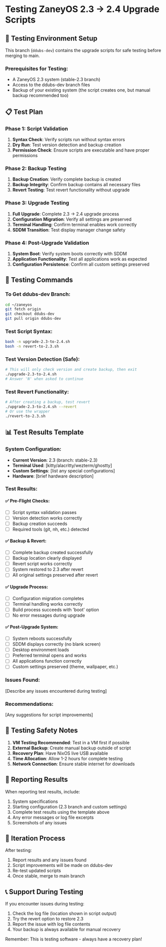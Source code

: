 # Testing ZaneyOS 2.3 → 2.4 Upgrade Scripts

## 🧪 Testing Environment Setup

This branch (`ddubs-dev`) contains the upgrade scripts for safe testing before merging to main.

### Prerequisites for Testing:
- A ZaneyOS 2.3 system (stable-2.3 branch)
- Access to the ddubs-dev branch files
- Backup of your existing system (the script creates one, but manual backup recommended too)

## 📋 Test Plan

### Phase 1: Script Validation
1. **Syntax Check**: Verify scripts run without syntax errors
2. **Dry Run**: Test version detection and backup creation
3. **Permission Check**: Ensure scripts are executable and have proper permissions

### Phase 2: Backup Testing  
1. **Backup Creation**: Verify complete backup is created
2. **Backup Integrity**: Confirm backup contains all necessary files
3. **Revert Testing**: Test revert functionality without upgrade

### Phase 3: Upgrade Testing
1. **Full Upgrade**: Complete 2.3 → 2.4 upgrade process
2. **Configuration Migration**: Verify all settings are preserved
3. **Terminal Handling**: Confirm terminal enables work correctly
4. **SDDM Transition**: Test display manager change safety

### Phase 4: Post-Upgrade Validation
1. **System Boot**: Verify system boots correctly with SDDM
2. **Application Functionality**: Test all applications work as expected
3. **Configuration Persistence**: Confirm all custom settings preserved

## 🔧 Testing Commands

### To Get ddubs-dev Branch:
```bash
cd ~/zaneyos
git fetch origin
git checkout ddubs-dev
git pull origin ddubs-dev
```

### Test Script Syntax:
```bash
bash -n upgrade-2.3-to-2.4.sh
bash -n revert-to-2.3.sh
```

### Test Version Detection (Safe):
```bash
# This will only check version and create backup, then exit
./upgrade-2.3-to-2.4.sh
# Answer 'N' when asked to continue
```

### Test Revert Functionality:
```bash
# After creating a backup, test revert
./upgrade-2.3-to-2.4.sh --revert
# Or use the wrapper
./revert-to-2.3.sh
```

## 📊 Test Results Template

### System Configuration:
- **Current Version**: 2.3 (branch: stable-2.3)
- **Terminal Used**: [kitty/alacritty/wezterm/ghostty]
- **Custom Settings**: [list any special configurations]
- **Hardware**: [brief hardware description]

### Test Results:

#### ✅ Pre-Flight Checks:
- [ ] Script syntax validation passes
- [ ] Version detection works correctly
- [ ] Backup creation succeeds
- [ ] Required tools (git, nh, etc.) detected

#### ✅ Backup & Revert:
- [ ] Complete backup created successfully
- [ ] Backup location clearly displayed
- [ ] Revert script works correctly
- [ ] System restored to 2.3 after revert
- [ ] All original settings preserved after revert

#### ✅ Upgrade Process:
- [ ] Configuration migration completes
- [ ] Terminal handling works correctly
- [ ] Build process succeeds with 'boot' option
- [ ] No error messages during upgrade

#### ✅ Post-Upgrade System:
- [ ] System reboots successfully
- [ ] SDDM displays correctly (no blank screen)
- [ ] Desktop environment loads
- [ ] Preferred terminal opens and works
- [ ] All applications function correctly
- [ ] Custom settings preserved (theme, wallpaper, etc.)

### Issues Found:
[Describe any issues encountered during testing]

### Recommendations:
[Any suggestions for script improvements]

## 🚨 Testing Safety Notes

1. **VM Testing Recommended**: Test in a VM first if possible
2. **External Backup**: Create manual backup outside of script
3. **Recovery Plan**: Have NixOS live USB available
4. **Time Allocation**: Allow 1-2 hours for complete testing
5. **Network Connection**: Ensure stable internet for downloads

## 📝 Reporting Results

When reporting test results, include:
1. System specifications
2. Starting configuration (2.3 branch and custom settings)
3. Complete test results using the template above
4. Any error messages or log file excerpts
5. Screenshots of any issues

## 🔄 Iteration Process

After testing:
1. Report results and any issues found
2. Script improvements will be made on ddubs-dev
3. Re-test updated scripts
4. Once stable, merge to main branch

## 📞 Support During Testing

If you encounter issues during testing:
1. Check the log file (location shown in script output)
2. Try the revert option to restore 2.3
3. Report the issue with log file contents
4. Your backup is always available for manual recovery

Remember: This is testing software - always have a recovery plan!
